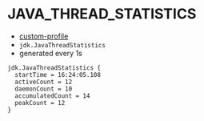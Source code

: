 # JAVA_THREAD_STATISTICS

- [custom-profile](custom-profile.xml)
- `jdk.JavaThreadStatistics`
- generated every 1s

```
jdk.JavaThreadStatistics {
  startTime = 16:24:05.108
  activeCount = 12
  daemonCount = 10
  accumulatedCount = 14
  peakCount = 12
}
```